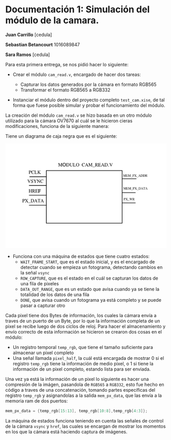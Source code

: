# Documentación 1: Simulación del módulo de la camara.

**Juan Carrillo** [cedula]

**Sebastian Betancourt** 1016089847

**Sara Ramos** [cedula]

Para esta primera entrega, se nos pidió hacer lo siguiente:

- Crear el módulo `cam_read.v`, encargado de hacer dos tareas:

  - Capturar los datos generados por la cámara en formato RGB565
  - Transformar el formato RGB565 a RGB332

- Instanciar el módulo dentro del proyecto completo `test_cam.xise`, de tal forma que fuese posible simular y probar el funcionamiento del módulo.

La creación del módulo `cam_read.v` se hizo basada en un otro módulo utilizado para la cámara OV7670 al cuál se le hicieron cieras modificaciones, funciona de la siguiente manera:

Tiene un diagrama de caja negra que es el siguiente:

<img src="https://github.com/unal-edigital2-2019-2/work02-simulation-grupo-2/blob/master/docs/figs/caja_negra.png?raw=true" width = "750" >

- Funciona con una máquina de estados que tiene cuatro estados:
  - `WAIT_FRAME_START`, que es el estado inicial, y es el encargado de detectar cuando se empieza un fotograma, detectando cambios en la señal `vsync`
  - `ROW_CAPTURE`, que es el estado en el cuál se capturan los datos de una fila de pixeles
  - `DATA_OUT_RANGE`, que es un estado que avisa cuando ya se tiene la totalidad de los datos de una fila
  - `DONE`, que avisa cuando un fotograma ya está completo y se puede pasar a capturar otro

Cada pixel tiene dos Bytes de información, los cuales la cámara envía a traves de un puerto de un Byte, por lo que la información completa de un pixel se recibe luego de dos ciclos de reloj. Para hacer el almacenamiento y envío correcto de esta información se hicieron se crearon dos cosas en el módulo:

- Un registro temporal `temp_rgb`, que tiene el tamaño suficiente para almacenar un pixel completo
- Una señal llamada `pixel_half`, la cuál está encargada de mostrar 0 si el registro `temp_rgb` tiene la información de medio pixel, o 1 si tiene la información de un pixel completo, estando lista para ser enviada.

Una vez ya está la información de un pixel lo siguiente es hacer una compresión de la imágen, pasandola de `RGB565` a `RGB332`, esto fue hecho en código a traves de una concatenación, tomando partes específicas del registro `temp_rgb` y asignandolas a la salida `mem_px_data`, que las envía a la memoria ram de dos puertos:

```verilog
mem_px_data = {temp_rgb[15:13], temp_rgb[10:8],temp_rgb[4:3]};
```


La máquina de estados funciona teniendo en cuenta las señales de control de la cámara `vsync` y `href`, las cuales se encargan de mostrar los momentos en los que la cámara está haciendo captura de imágenes.
